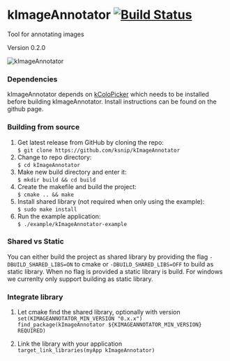 # kImageAnnotator [![Build Status](https://travis-ci.org/damirporobic/kImageAnnotator.svg?branch=master)](https://travis-ci.org/damirporobic/kImageAnnotator)
Tool for annotating images

Version 0.2.0


![kImageAnnotator](https://imgur.com/HguleRO.png "kImageAnnotator")

### Dependencies

kImageAnnotator depends on [kColoPicker](https://github.com/ksnip/kColorPicker) which needs
to be installed before building kImageAnnotator. Install instructions can be found on the github page.

### Building from source

1. Get latest release from GitHub by cloning the repo:  
    `$ git clone https://github.com/ksnip/kImageAnnotator`
2. Change to repo directory:  
    `$ cd kImageAnnotator`  
3. Make new build directory and enter it:  
    `$ mkdir build && cd build`  
4. Create the makefile and build the project:  
    `$ cmake .. && make`  
5. Install shared library (not required when only using the example):  
    `$ sudo make install`
6. Run the example application:  
    `$ ./example/kImageAnnotator-example`

### Shared vs Static

You can either build the project as shared library by providing the flag `-DBUILD_SHARED_LIBS=ON`
to cmake or `-DBUILD_SHARED_LIBS=OFF` to build as static library. When no flag is provided a 
static library is build. For windows we currenlty only support building as static library.

### Integrate library

1. Let cmake find the shared library, optionally with version  
    `set(KIMAGEANNOTATOR_MIN_VERSION "0.x.x")`  
    `find_package(kImageAnnotator ${KIMAGEANNOTATOR_MIN_VERSION} REQUIRED)`  

2. Link the library with your application  
    `target_link_libraries(myApp kImageAnnotator)`  